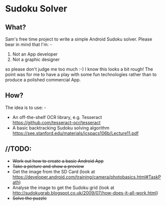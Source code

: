 # Sudoku Solver

## What?

Sam's free time project to write a simple Android Sudoku solver. Please bear in mind that I'm: -

1. Not an App developer
2. Not a graphic designer

so please don't judge me too much :-) I know this looks a bit rough! The point was for me to have a play with some fun technologies rather than to produce a polished commercial App.

## How?

The idea is to use: -
* An off-the-shelf OCR library, e.g. Tesseract https://github.com/tesseract-ocr/tesseract
* A basic backtracking Sudoku solving algorithm https://see.stanford.edu/materials/icspacs106b/Lecture11.pdf

## //TODO:

* ~~Work out how to create a basic Android App~~
* ~~Take a picture and show a preview~~
* Get the image from the SD Card (look at https://developer.android.com/training/camera/photobasics.html#TaskPath)
* Analyse the image to get the Sudoku grid (look at http://sudokugrab.blogspot.co.uk/2009/07/how-does-it-all-work.html)
* ~~Solve the puzzle~~
